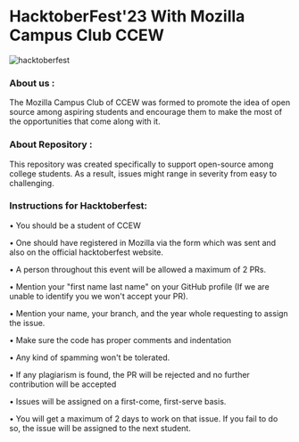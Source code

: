 # HacktoberFest'23 With Mozilla Campus Club CCEW

![hacktoberfest](https://github.com/Mozilla-Campus-Club-Cummins/HacktoberFest23_MozillaCCEW/assets/99483160/72daa448-af58-473e-b9bf-16061114b666)


### About us :
The Mozilla Campus Club of CCEW was formed to promote the idea of open source among aspiring students and encourage them to make the most of the opportunities that come along with it.

### About Repository :
This repository was created specifically to support open-source among college students. As a result, issues might range in severity from easy to challenging.

### Instructions for Hacktoberfest:
• You should be a student of CCEW 

• One should have registered in Mozilla via the form which was sent and also on the official hacktoberfest website.

• A person throughout this event will be allowed a maximum of 2 PRs.

• Mention your "first name last name" on your GitHub profile (If we are unable to identify you we won't accept your PR).

• Mention your name, your branch, and the year whole requesting to assign the issue.

• Make sure the code has proper comments and indentation

• Any kind of spamming won't be tolerated.

• If any plagiarism is found, the PR will be rejected and no further contribution will be accepted

• Issues will be assigned on a first-come, first-serve basis.

• You will get a maximum of 2 days to work on that issue. If you fail to do so, the issue will be assigned to the next student.






